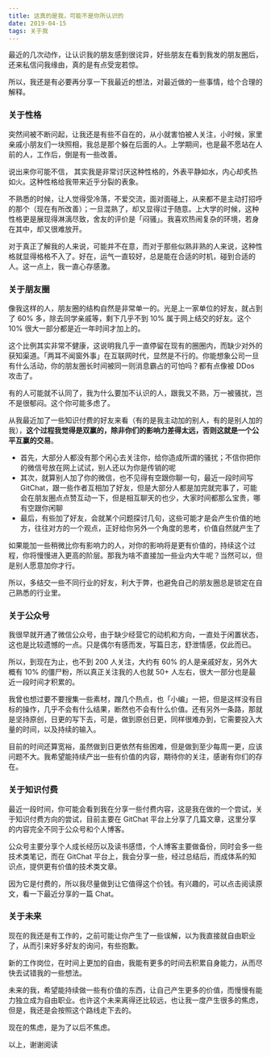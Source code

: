 ```yaml
---
title: 这真的是我，可能不是你所认识的
date: 2019-04-15
tags: 关于我
---
```


最近的几次动作，让认识我的朋友感到很诧异，好些朋友在看到我发的朋友圈后，还来私信问我缘由，真的是有点受宠若惊。

所以，我还是有必要再分享一下我最近的想法，对最近做的一些事情，给个合理的解释。

### 关于性格

突然间被不断问起，让我还是有些不自在的，从小就害怕被人关注，小时候，家里亲戚小朋友们一块照相，我总是那个躲在后面的人。上学期间，也是最不愿站在人前的人，工作后，倒是有一些改善。

说出来你可能不信， 其实我是非常讨厌这种性格的，外表平静如水，内心却炙热如火。这种性格给我带来近乎分裂的表象。

不熟悉的时候，让人觉得受冷落，不爱交流，面对面碰上，从来都不是主动打招呼的那个（现在有所改善）；一旦混熟了，却又显得过于随意。上大学的时候，这种性格更是展现得淋漓尽致，舍友的评价是「闷骚」。我喜欢热闹复杂的环境，若身在其中，却又很难放开。

对于真正了解我的人来说，可能并不在意，而对于那些似熟非熟的人来说，这种性格就显得格格不入了。好在，运气一直较好，总是能在合适的时机，碰到合适的人。这一点上，我一直心存感激。

### 关于朋友圈

像我这样的人，朋友圈的结构自然是非常单一的。光是上一家单位的好友，就占到了 60% 多，除去同学亲戚等，剩下几乎不到 10% 属于网上结交的好友。这个 10% 很大一部分都是近一年时间才加上的。

这个比例其实非常不健康，这说明我几乎一直停留在现有的圈圈内，而缺少对外的获知渠道。「两耳不闻窗外事」在互联网时代，显然是不行的。你能想象公司一旦有什么活动，你的朋友圈长时间被同一则消息霸占的可怕吗？都有点像被 DDos 攻击了。

有的人可能就不认同了，我为什么要加不认识的人，跟我又不熟，万一被骚扰，岂不是很郁闷。这个你可能多虑了。

从我最近加了一些知识付费的好友来看（有的是我主动加的别人，有的是别人加的我），**这个过程我觉得是双赢的，除非你们的影响力差得太远，否则这就是一个公平互赢的交易**。

- 首先，大部分人都没有那个闲心去关注你，给你造成所谓的骚扰；不信你把你的微信号放在网上试试，别人还以为你是传销的呢
- 其次，就算别人加了你的微信，也不见得有空跟你聊一句，最近一段时间写 GitChat，跟一些作者互相加了好友，但是大部分人都是加完就完事了，可能会在朋友圈点点赞互动一下，但是相互聊天的也少，大家时间都那么宝贵，哪有空跟你闲聊
- 最后，有些加了好友，会就某个问题探讨几句，这些可能才是会产生价值的地方，往往对方的一个观点，正好给你另外一个角度的思考，价值自然就产生了

如果能加一些稍微比你有影响力的人，对你的影响将是更有价值的，持续这个过程，你将慢慢进入更高的阶层。那我为啥不直接加一些业内大牛呢？当然可以，但是别人愿意加你才行。

所以，多结交一些不同行业的好友，利大于弊，也避免自己的朋友圈总是锁定在自己熟悉的行业里。

### 关于公众号

我很早就开通了微信公众号，由于缺少经营它的动机和方向，一直处于闲置状态，这也是比较遗憾的一点。只是偶尔有感而发，写篇日志，舒泄情感，仅此而已。

所以，到现在为止，也不到 200 人关注，大约有 60% 的人是亲戚好友，另外大概有 10% 的僵尸粉，所以真正关注我的人也就 50+ 人左右，很大一部分也是最近一段时间才积累的。

我曾也想过要不要搜集一些素材，蹭几个热点，也「小编」一把，但是这样没有目标的操作，几乎不会有什么结果，断然也不会有什么价值。还有另外一条路，那就是坚持原创，日更的写下去，可是，做到原创日更，同样很难办到，它需要投入大量的时间，以及持续的输入。

目前的时间还算宽裕，虽然做到日更依然有些困难，但是做到至少每周一更，应该问题不大。我希望能持续产出一些有价值的内容，期待你的关注，感谢有你们的存在。

### 关于知识付费

最近一段时间，你可能会看到我在分享一些付费内容，这是我在做的一个尝试，关于知识付费方向的尝试，目前主要在 GitChat 平台上分享了几篇文章，这里分享的内容完全不同于公众号和个人博客。

公众号主要分享个人成长经历以及读书感悟，个人博客主要做备份，同时会多一些技术类笔记，而在 GitChat 平台上，我会分享一些，经过总结后，而成体系的知识点，提供更有价值的技术类文章。

因为它是付费的，所以我尽量做到让它值得这个价钱。有兴趣的，可以点击阅读原文，看一下最近分享的一篇 Chat。


### 关于未来

现在的我还是有工作的，之前可能让你产生了一些误解，以为我直接就自由职业了，从而引来好多好友的询问，有些抱歉。

新的工作岗位，在时间上更加的自由，我能有更多的时间去积累自身能力，从而尽快去试错我的一些想法。

未来的我，希望能持续做一些有价值的东西，让自己产生更多的价值，而慢慢有能力独立成为自由职业。也许这个未来离得还比较远，也让我一度产生很多的焦虑，但是，我还是会按照这个路线走下去的。

现在的焦虑，是为了以后不焦虑。

以上，谢谢阅读